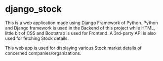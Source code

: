 # django_stock
This is a web application made using Django Framework of Python.
Python and Django framework is used in the Backend of this project while HTML, little bit of CSS and Bootstrap is used for Frontend. 
A 3rd-party API is also used for fetching Stock details.

This web app is used for displaying various Stock market details of concerned companies/organizations.
